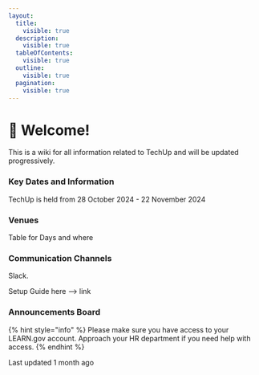 ```yaml
---
layout:
  title:
    visible: true
  description:
    visible: true
  tableOfContents:
    visible: true
  outline:
    visible: true
  pagination:
    visible: true
---
```


# 👋 Welcome!

This is a wiki for all information related to TechUp and will be updated progressively.

### Key Dates and Information

TechUp is held from 28 October 2024 - 22 November 2024

### Venues

Table for Days and where

### Communication Channels

Slack.

Setup Guide here --> link

### Announcements Board <a href="#announcements-board" id="announcements-board"></a>

{% hint style="info" %}
Please make sure you have access to your LEARN.gov account. Approach your HR department if you need help with access.
{% endhint %}

Last updated 1 month ago
